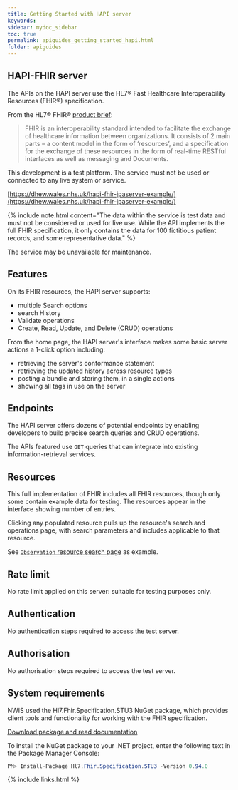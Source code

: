 ```yaml
---
title: Getting Started with HAPI server
keywords: 
sidebar: mydoc_sidebar
toc: true
permalink: apiguides_getting_started_hapi.html
folder: apiguides
---
```

## HAPI-FHIR server

The APIs on the HAPI server use the HL7® Fast Healthcare Interoperability Resources (FHIR®) specification. 

From the HL7® FHIR® [product brief](https://www.hl7.org/implement/standards/product_brief.cfm?product_id=491):

> FHIR is an interoperability standard intended to facilitate the exchange of healthcare information between organizations. It consists of 2 main parts – a content model in the form of ‘resources’, and a specification for the exchange of these resources in the form of real-time RESTful interfaces as well as messaging and Documents.

This development is a test platform. The service must not be used or connected to any live system or service. 

[https://dhew.wales.nhs.uk/hapi-fhir-jpaserver-example/](https://dhew.wales.nhs.uk/hapi-fhir-jpaserver-example/)
 

{% include note.html content="The data within the service is test data and must not be considered or used for live use. While the API implements the full FHIR specification, it only contains the data for 100 fictitious patient records, and some representative data." %}

The service may be unavailable for maintenance.

## Features

On its FHIR resources, the HAPI server supports:

* multiple Search options
* search History 
* Validate operations
* Create, Read, Update, and Delete (CRUD) operations

From the home page, the HAPI server's interface makes some basic server actions a 1-click option including:

* retrieving the server's conformance statement
* retrieving the updated history across resource types
* posting a bundle and storing them, in a single actions
* showing all tags in use on the server

## Endpoints

The HAPI server offers dozens of potential endpoints by enabling developers to build precise search queries and CRUD operations. 

The APIs featured use `GET` queries that can integrate into existing information-retrieval services. 

## Resources

This full implementation of FHIR includes all FHIR resources, though only some contain example data for testing. The resources appear in the interface showing number of entries.

Clicking any populated resource pulls up the resource's search and operations page, with search parameters and includes applicable to that resource.

See [`Observation` resource search page](https://dhew.wales.nhs.uk/hapi-fhir-jpaserver-example/resource?serverId=home&pretty=true&resource=Observation) as example. 

## Rate limit

No rate limit applied on this server: suitable for testing purposes only.

## Authentication  

No authentication steps required to access the test server.

## Authorisation

No authorisation steps required to access the test server.

## System requirements

NWIS used the Hl7.Fhir.Specification.STU3 NuGet package,
which provides client tools and functionality for working with the FHIR specification.

[Download package and read documentation](http://ewoutkramer.github.io/fhir-net-api/)

To install the NuGet package to your .NET project, enter the following text in the Package Manager Console: 

````cs
PM> Install-Package Hl7.Fhir.Specification.STU3 -Version 0.94.0
````  

{% include links.html %}